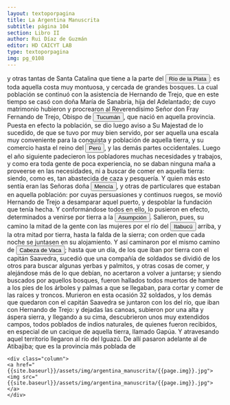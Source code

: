 ```yaml
---
layout: textoporpagina
title: La Argentina Manuscrita
subtitle: página 104
section: Libro II
author: Rui Díaz de Guzmán
editor: HD CAICYT LAB
type: textoporpagina
img: pg_0108
---
```


<div class="row">
    <div class="column">
y otras tantas de Santa Catalina que tiene a la parte del <a href="https://recogito.pelagios.org/document/wzqxhk0h3vpikm/part/1/edit#438465f4-566c-493b-8e6c-1a0a5d53453a" target="_blank"><button class="balloon" data-balloon-pos="up" data-balloon-length="large" data-balloon="Refiere a la Provincia del Río de la Plata, un espacio creado a partir de las capitulaciones que firmó el primer adelantado Pedro de Mendoza con Carlos I en 1534.La misma limitaba al norte con los territorios otorgados a Diego de Almagro, ocupando una franja que se extendería entre el Mar del Sur y el Mar Océano Austral. La exploración y ocupación efectiva del terreno delimitarían el espacio de la provincia del Río de la Plata al sector atlántico y específicamente, al eje fluvial Paraná-Plata">Río de la Plata</button></a>: es toda aquella costa muy montuosa, y cercada de grandes bosques. La cual población se continuó con la asistencia de Hernando de Trejo, que en este tiempo se casó con doña María de Sanabria, hija del Adelantado; de cuyo matrimonio hubieron y procrearon al Reverendísimo Señor don Fray Fernando de Trejo, Obispo de <a href="https://recogito.pelagios.org/document/wzqxhk0h3vpikm/part/1/edit#2d835e1e-f03c-4f37-8562-cce595e2c546" target="_blank"><button class="balloon" data-balloon-pos="up" data-balloon-length="large" data-balloon="Si bien la gobernación de Tucumán se establece en 1563, los territorios que la integraban (las actuales provincias argentinas de Tucumán, Jujuy, Salta, Santiago del Estero y Catamarca) ya habían sido objeto de conquista y colonización en la primera mitad del siglo XVI a partir de avanzadas provenientes de Asunción, Chile y Perú.">Tucumán</button></a>, que nació en aquella provincia. Puesta en efecto la población, se dio luego aviso a Su Majestad de lo sucedido, de que se tuvo por muy bien servido, por ser aquella una escala muy conveniente para la conquista y población de aquella tierra, y su comercio hasta el reino del <a href="https://recogito.pelagios.org/document/wzqxhk0h3vpikm/part/1/edit#6192a8e4-92a7-4625-815e-c5e22dbff412" target="_blank"><button class="balloon" data-balloon-pos="up" data-balloon-length="large" data-balloon="Entendido como virreinato del Perú.">Perú</button></a>, y las demás partes occidentales. Luego el año siguiente padecieron los pobladores muchas necesidades y trabajos, y como era toda gente de poca experiencia, no se daban ninguna maña a proveerse en las necesidades, ni a buscar de comer en aquella tierra: siendo, como es, tan abastecida de caza y pesquería. Y quien más esto sentía eran las Señoras doña <button class="balloon" data-balloon-pos="up" data-balloon-length="large" data-balloon="Sanabria (María y Mencía). Hijas del Adelantado Juan de Sanabria, pasan con su madre a América. Llegan a la laguna de los Patos. María casa con Hernando del Trejo, y es madre de Hernando, Obispo del Tucumán">Mencía</button>, y otras de particulares que estaban en aquella población: por cuyas persuasiones y continuos ruegos, se movió Hernando de Trejo a desamparar aquel puerto, y despoblar la fundación que tenía hecha. Y conformándose todos en ello, lo pusieron en efecto, determinados a venirse por tierra a la <a href="https://recogito.pelagios.org/document/wzqxhk0h3vpikm/part/1/edit#c8f7e356-1bcb-4377-a43a-96a28e5ff34c" target="_blank"><button class="balloon" data-balloon-pos="up" data-balloon-length="large" data-balloon="Asunción del Paraguay.">Asumpción</button></a>. Salieron, pues, su camino la mitad de la gente con las mujeres por el río del <button class="balloon" data-balloon-pos="up" data-balloon-length="large" data-balloon="Río grande de la Provincia y Gobierno del Paraguay, al Levante de la Nación de Indios Guaraníes, corre a este rumbo y sale al mar Atlántico.Bibliografía:Diccionario geográfico-histórico de las Indias Occidentales ó América, Antonio de Alcedo, en la Imprenta de Manuel Gonzalez, 1787.">Itabucú</button> arriba, y la otra mitad por tierra, hasta la falda de la sierra; con orden que cada noche se juntasen en su alojamiento. Y así caminaron por el mismo camino de <button class="balloon" data-balloon-pos="up" data-balloon-length="large" data-balloon="Álvar Núñez Cabeza de Vaca (Jerez de la Frontera, 1488/1490 - Sevilla, 27 de mayo de 1559) fue un descubridor y conquistador español que exploró la costa sur de Norteamérica desde la actual Florida pasando por Alabama, Misisipi y Luisiana y se adentró en Texas, Nuevo México, Arizona y en el norte de México hasta llegar al Golfo de California, territorios que pasaron a anexionarse al Imperio Español dentro del Virreinato de Nueva España. El rey Carlos I de España le otorgó el título de Segundo Adelantado y lo nombró capitán general y gobernador del Río de la Plata, Paranáguazu y sus anexos, fue el primer europeo en llegar a las cataratas del Iguazú y que exploró el curso del río Paraguay.Fue el primer europeo del cual tenemos pruebas documentales respecto de sus exploraciones en la región de las cataratas del Iguazú. Están documentadas numerosas referencias sobre entradas que antiguos náufragos de los barcos de Juan Díaz de Solís (1470-1516) y Rodrigo de Acuña habrían realizado en la zona, siendo la más famosa la de Alejo o Aleixo García.Cabeza de Vaca llegó a la isla de Santa Catalina en 1541 y de allí entró en tierra firme con el objetivo de alcanzar la ciudad de Asunción del Paraguay. La misma se había convertido en el centro de la conquista del Río de la Plata. Si bien los conquistadores viejos de la expedición de Pedro de Mendoza aceptaron sus credenciales cuando entró en la ciudad en 1542, las políticas que Cabeza de Vaca intentó instalar en la región rápidamente entraron en conflicto con aquellas que pretendían sostener sus fundadores y primeros conquistadores. La situación se deterioró progresivamente hasta que, después de una fracasada entrada al Gran Chaco, Cabeza de Vaca fue encarcelado y luego expulsado de la provincia en 1545.Tras regresar a España, el antiguo adelantado debió responder a los procesos que contra él entablaron los conquistadores del Río de la Plata y el propio fiscal del rey, que se extendieron hasta entrada la década de 1550. Si bien Álvar Núñez no logró recuperar la gobernación del Río de la Plata, tampoco debió enfretar las penas que originalmente se le habían impuesto (multas y un temido destierro a Argel). Una clara señal de cierto beneplácito regio respecto de sus acciones en Indias es la reedición, en 1555, de su Relación (Zamora, 1542) acompañada de un nuevo libro titulado Comentarios (valladolid, 1555). Este último constituye la primera obra historiográfica de largo aliento sobre la conquista del Río de la Plata, considerando en particular el período de su gobernación.BibliografíaAdorno, Rolena; Pautz, Patrick Charles, Álvar Núñez Cabeza de Vaca. His Account, his Life, and the Expedition of Pánfilo de Narváez, Lincoln y Londres, University of Nebraska Press, 1999. Tres Tomos.FuentesÁlvar Núñez Cabeza de Vaca, La relación que dio Alvar Núñez Cabeça de Vaca de lo acaecido en las Indias en la armada donde iua por gobernador Panfhilo de Narváez desde el año veinte y siete hasta el año treinta y seis que volvió a Sevilla con tres de su compañía, Zamora, 1542.Álvar Núñez Cabeza de Vaca, La relación y comentarios del Gobernador Álvar Núñez Cabeça de Vaca, de lo acaecido en las dos jornadas que hizo a las Indias, Valladolid, 1555.">Cabeza de Vaca</button>; hasta que un día, de los que iban por tierra con el capitán Saavedra, sucedió que una compañía de soldados se dividió de los otros para buscar algunas yerbas y palmitos, y otras cosas de comer, y alejándose más de lo que debían, no acertaron a volver a juntarse; y siendo buscados por aquellos bosques, fueron hallados todos muertos de hambre a los pies de los árboles y palmas a que se llegaban, para cortar y comer de las raíces y troncos. Murieron en esta ocasión 32 soldados, y los demás que quedaron con el capitán Saavedra se juntaron con los del río, que iban con Hernando de Trejo: y dejadas las canoas, subieron por una alta y áspera sierra, y llegando a su cima, descubrieron unos muy extendidos campos, todos poblados de indios naturales, de quienes fueron recibidos, en especial de un cacique de aquella tierra, llamado Gapúa. Y atravesando aquel territorio llegaron al río del Iguazú. De allí pasaron adelante al de Atibajiba; que es la provincia más poblada de     </div>

    <div class="column">
    <a href="{{site.baseurl}}/assets/img/argentina_manuscrita/{{page.img}}.jpg"><img src="{{site.baseurl}}/assets/img/argentina_manuscrita/{{page.img}}.jpg"></a>
    </div>
</div>